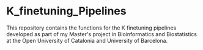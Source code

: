 # K_finetuning_Pipelines
This repository contains the functions for the K finetuning pipelines developed as part of my Master's project in Bioinformatics and Biostatistics at the Open University of Catalonia and University of Barcelona. 
